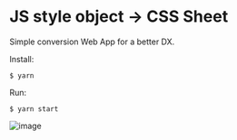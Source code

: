 # JS style object -> CSS Sheet

Simple conversion Web App for a better DX.

Install:
```terminal
$ yarn
```
Run:
```terminal
$ yarn start
```

![image](https://user-images.githubusercontent.com/25004351/124195061-ed553c80-dac9-11eb-9949-2b5f03a302de.png)
